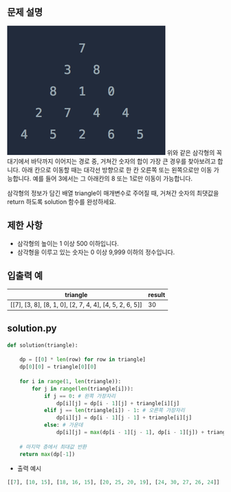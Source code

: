 ## 문제 설명
![alt text](image-2.png)
위와 같은 삼각형의 꼭대기에서 바닥까지 이어지는 경로 중, 거쳐간 숫자의 합이 가장 큰 경우를 찾아보려고 합니다. 아래 칸으로 이동할 때는 대각선 방향으로 한 칸 오른쪽 또는 왼쪽으로만 이동 가능합니다. 예를 들어 3에서는 그 아래칸의 8 또는 1로만 이동이 가능합니다.

삼각형의 정보가 담긴 배열 triangle이 매개변수로 주어질 때, 거쳐간 숫자의 최댓값을 return 하도록 solution 함수를 완성하세요.

## 제한 사항
- 삼각형의 높이는 1 이상 500 이하입니다.
- 삼각형을 이루고 있는 숫자는 0 이상 9,999 이하의 정수입니다.

## 입출력 예
|triangle|result|
|---|---|	
|[[7], [3, 8], [8, 1, 0], [2, 7, 4, 4], [4, 5, 2, 6, 5]]|30|

## solution.py
``` python
def solution(triangle):

    dp = [[0] * len(row) for row in triangle]
    dp[0][0] = triangle[0][0]
    
    for i in range(1, len(triangle)):
        for j in range(len(triangle[i])):
            if j == 0: # 왼쪽 가장자리
                dp[i][j] = dp[i - 1][j] + triangle[i][j]
            elif j == len(triangle[i]) - 1: # 오른쪽 가장자리
                dp[i][j] = dp[i - 1][j - 1] + triangle[i][j]
            else: # 가운데
                dp[i][j] = max(dp[i - 1][j - 1], dp[i - 1][j]) + triangle[i][j]

    # 마지막 층에서 최대값 반환
    return max(dp[-1])
```

- 출력 예시
``` python
[[7], [10, 15], [18, 16, 15], [20, 25, 20, 19], [24, 30, 27, 26, 24]]
```
